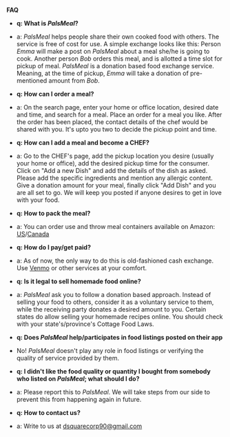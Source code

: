 **FAQ**
- **q: What is *PalsMeal*?**
- a: *PalsMeal* helps people share their own cooked food with others. The service is free of cost for use. A simple exchange looks like this: Person *Emma* will make a post on *PalsMeal* about a meal she/he is going to cook. Another person *Bob* orders this meal, and is allotted a time slot for pickup of meal. *PalsMeal* is a donation based food exchange service. Meaning, at the time of pickup, *Emma* will take a donation of pre-mentioned amount from *Bob*.

- **q: How can I order a meal?**
- a: On the search page, enter your home or office location, desired date and time, and search for a meal. Place an order for a meal you like. After the order has been placed, the contact details of the chef would be shared with you. It's upto you two to decide the pickup point and time.

- **q: How can I add a meal and become a CHEF?**
- a: Go to the CHEF's page, add the pickup location you desire (usually your home or office), add the desired pickup time for the consumer. 
            Click on \"Add a new Dish\" and add the details of the dish as asked. Please add the specific ingredients and mention any allergic content. 
            Give a donation amount for your meal, finally click \"Add Dish\" and you are all set to go. We will keep you posted if anyone desires to get in love with your food.

- **q: How to pack the meal?**
- a: You can order use and throw meal containers available on Amazon: [US](https://www.amazon.com/gp/search?ie=UTF8&tag=dsquare-20&linkCode=ur2&linkId=542dea51444b9da8476466c0e0bf9dbf&camp=1789&creative=9325&index=aps&keywords=use%20and%20throw%20lunch%20boxes)/[Canada](https://www.amazon.ca/gp/search?ie=UTF8&tag=dsquare-20&linkCode=ur2&linkId=542dea51444b9da8476466c0e0bf9dbf&camp=1789&creative=9325&index=aps&keywords=use%20and%20throw%20lunch%20boxes)

- **q: How do I pay/get paid?**
- a: As of now, the only way to do this is old-fashioned cash exchange. Use [Venmo](https://venmo.com) or other services at your comfort.

- **q: Is it legal to sell homemade food online?**
- a: *PalsMeal* ask you to follow a donation based approach. Instead of selling your food to others, consider it as a voluntary service to them,
while the receiving party donates a desired amount to you.
Certain states do allow selling your homemade recipes online. You should check with your state's/province's Cottage Food Laws. 

- **q: Does *PalsMeal* help/participates in food listings posted on their app**
- No! *PalsMeal* doesn't play any role in food listings or verifying the quality of service provided by them. 

- **q: I didn't like the food quality or quantity I bought from somebody who listed on *PalsMeal*; what should I do?**
- a: Please report this to *PalsMeal*. We will take steps from our side to prevent this from happening again in future. 

- **q: How to contact us?**
- a: Write to us at dsquarecorp90@gmail.com
